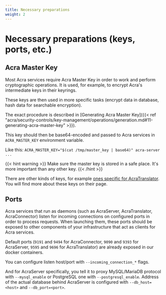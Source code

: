 ```yaml
---
title: Necessary preparations
weight: 2
---
```


# Necessary preparations (keys, ports, etc.)

## Acra Master Key

Most Acra services require Acra Master Key in order to work and perform cryptographic operations.
It is used, for example, to encrypt Acra's intermediate keys in their keyrings.

These keys are then used in more specific tasks
(encrypt data in database, hash data for searchable encryption).

The exact procedure is described in
[Generating Acra Master Key]({{< ref "acra/security-controls/key-management/operations/generation.md#11-generating-acra-master-key" >}}).

This key should then be base64-encoded and passed to Acra services in `ACRA_MASTER_KEY` environment variable.

Like this: `ACRA_MASTER_KEY="$(cat /tmp/master_key | base64)" acra-server ...`

{{< hint warning >}}
Make sure the master key is stored in a safe place.
It's more important than any other key.
{{< /hint >}}

There are other kinds of keys, for example [ones specific for AcraTranslator](/acra/configuring-maintaining/general-configuration/acra-translator/#keys).
You will find more about these keys on their page.

## Ports

Acra services that run as daemons (such as AcraServer, AcraTranslator, AcraConnector) listen for incoming
connections on configured ports in order to process requests.
When launching them, these ports should be exposed to other components of your infrastructure
that act as clients for Acra services.

Default ports (`9191` and `9494` for AcraConnector, `9090` and `9393` for AcraServer, `9595` and `9696` for AcraTranslator)
are already exposed in our docker containers.

You can configure listen host/port with `--incoming_connection_*` flags.

And for AcraServer specifically, you tell it to proxy MySQL/MariaDB protocol with `--mysql_enable` or PostgreSQL one with `--postgresql_enable`.
Address of the actual database behind AcraServer is configured with `--db_host=<host>` and `--db_port=<port>`.
